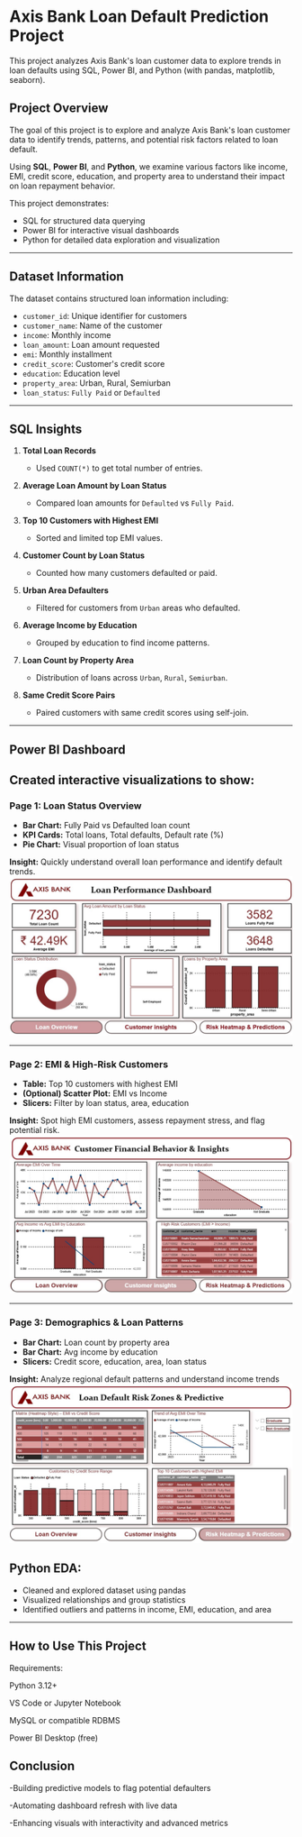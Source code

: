 #  Axis Bank Loan Default Prediction Project

This project analyzes Axis Bank's loan customer data to explore trends in loan defaults using SQL, Power BI, and Python (with pandas, matplotlib, seaborn).
## Project Overview

The goal of this project is to explore and analyze Axis Bank's loan customer data to identify trends, patterns, and potential risk factors related to loan default. 

Using **SQL**, **Power BI**, and **Python**, we examine various factors like income, EMI, credit score, education, and property area to understand their impact on loan repayment behavior.

This project demonstrates:
- SQL for structured data querying  
- Power BI for interactive visual dashboards  
- Python for detailed data exploration and visualization  

---
## Dataset Information
The dataset contains structured loan information including:

- `customer_id`: Unique identifier for customers  
- `customer_name`: Name of the customer  
- `income`: Monthly income  
- `loan_amount`: Loan amount requested  
- `emi`: Monthly installment  
- `credit_score`: Customer's credit score  
- `education`: Education level  
- `property_area`: Urban, Rural, Semiurban  
- `loan_status`: `Fully Paid` or `Defaulted`  

---
## SQL Insights
1. **Total Loan Records**  
   - Used `COUNT(*)` to get total number of entries.

2. **Average Loan Amount by Loan Status**  
   - Compared loan amounts for `Defaulted` vs `Fully Paid`.

3. **Top 10 Customers with Highest EMI**  
   - Sorted and limited top EMI values.

4. **Customer Count by Loan Status**  
   - Counted how many customers defaulted or paid.

5. **Urban Area Defaulters**  
   - Filtered for customers from `Urban` areas who defaulted.

6. **Average Income by Education**  
   - Grouped by education to find income patterns.

7. **Loan Count by Property Area**  
   - Distribution of loans across `Urban`, `Rural`, `Semiurban`.

8. **Same Credit Score Pairs**  
   - Paired customers with same credit scores using self-join.

---

## Power BI Dashboard
Created interactive visualizations to show:
---

### Page 1: Loan Status Overview
- **Bar Chart:** Fully Paid vs Defaulted loan count
- **KPI Cards:** Total loans, Total defaults, Default rate (%)
- **Pie Chart:** Visual proportion of loan status

**Insight:** Quickly understand overall loan performance and identify default trends.
![Page 1](https://github.com/aniketpatil94409/Axis-bank-loan-prediction-dashboard/blob/main/Axis-dashboard-1.jpg)

---

### Page 2: EMI & High-Risk Customers
- **Table:** Top 10 customers with highest EMI
- **(Optional) Scatter Plot:** EMI vs Income
- **Slicers:** Filter by loan status, area, education

**Insight:** Spot high EMI customers, assess repayment stress, and flag potential risk.
![Page 2](https://github.com/aniketpatil94409/Axis-bank-loan-prediction-dashboard/blob/main/Axis-dashboard-2.jpg)

---

### Page 3: Demographics & Loan Patterns
- **Bar Chart:** Loan count by property area
- **Bar Chart:** Avg income by education
- **Slicers:** Credit score, education, area, loan status

**Insight:** Analyze regional default patterns and understand income trends
![Page 3](https://github.com/aniketpatil94409/Axis-bank-loan-prediction-dashboard/blob/main/Axis-dashboard-3.jpg)

## Python EDA:
- Cleaned and explored dataset using pandas
- Visualized relationships and group statistics
- Identified outliers and patterns in income, EMI, education, and area

---

## How to Use This Project
Requirements:

Python 3.12+

VS Code or Jupyter Notebook

MySQL or compatible RDBMS

Power BI Desktop (free)


## Conclusion
-Building predictive models to flag potential defaulters

-Automating dashboard refresh with live data

-Enhancing visuals with interactivity and advanced metrics

